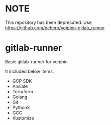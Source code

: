 # NOTE
This repository has been deprecated. Use https://github.com/pchero/voipbin-gitlab_runner

# gitlab-runner
Basic gitlab-runner for voipbin

It included below items.
* GCP SDK
* Ansible
* Terraform
* Golang
* Git
* Python3
* GCC
* Kustomize
